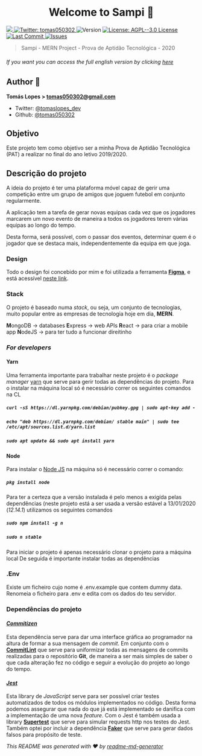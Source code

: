 <h1 align="center">Welcome to Sampi 👋</h1>
<p>
  <a href="https://www.codacy.com/manual/tomas050302/sampi?utm_source=github.com&amp;utm_medium=referral&amp;utm_content=tomas050302/sampi&amp;utm_campaign=Badge_Grade">
    <img src="https://app.codacy.com/project/badge/Grade/48f27d2f9be641cb8502e2f491c8a5f3"/>
  </a>
  <a href="https://twitter.com/tomas050302" target="_blank">
    <img alt="Twitter: tomas050302" src="https://img.shields.io/twitter/follow/tomas050302.svg?style=social" />
  </a>
  <img alt="Version" src="https://img.shields.io/badge/version-1.0.0-blue.svg?cacheSeconds=2592000" />
  <a href="#" target="_blank">
    <img alt="License: AGPL--3.0 License" src="https://img.shields.io/badge/License-AGPL--3.0 License-yellow.svg" />
  </a>
  <a href="#" target="_blank">
    <img alt="Last Commit" src="https://img.shields.io/github/last-commit/tomas050302/sampi" />
  </a>
  <a href="#" target="_blank">
    <img alt="Issues" src="https://img.shields.io/github/issues/tomas050302/sampi" />
  </a>
</p>

> Sampi - MERN Project - Prova de Aptidão Tecnológica - 2020

###### If you want you can access the full english version by clicking [here](README_eng.md)

## Author 👥

**Tomás Lopes > <tomas050302@gmail.com>**

- Twitter: [@tomaslopes_dev](https://twitter.com/tomaslopes_dev)
- Github: [@tomas050302](https://github.com/tomas050302)

## Objetivo

Este projeto tem como objetivo ser a minha Prova de Aptidão Tecnológica (PAT) a realizar no final do ano letivo 2019/2020.

## Descrição do projeto

A ideia do projeto é ter uma plataforma móvel capaz de gerir uma competição entre um grupo de amigos que joguem futebol em conjunto regularmente.

A aplicação tem a tarefa de gerar novas equipas cada vez que os jogadores marcarem um novo evento de maneira a todos os jogadores terem várias equipas ao longo do tempo.

Desta forma, será possível, com o passar dos eventos, determinar quem é o jogador que se destaca mais, independentemente da equipa em que joga.

### Design

Todo o design foi concebido por mim e foi utilizada a ferramenta [**Figma**](https://www.figma.com), e está acessível [neste link](https://www.figma.com/file/L4uZDocj3GfuzbzvTzwuuW/Sampi?node-id=0%3A1).

### Stack

O projeto é baseado numa _stack_, ou seja, um conjunto de tecnologias, muito popular entre as empresas de tecnologia hoje em dia, **MERN**.

**M**ongoDB → databases
**E**xpress → web APIs
**R**eact → para criar a mobile app
**N**odeJS → para ter tudo a funcionar direitinho

### _For developers_

#### Yarn

Uma ferramenta importante para trabalhar neste projeto é o _package manager_ [yarn](https://yarnpkg.com/en/) que serve para gerir todas as dependências do projeto. Para o instalar na máquina local só é necessário correr os seguintes comandos na CL

##### `curl -sS https://dl.yarnpkg.com/debian/pubkey.gpg | sudo apt-key add -`

##### `echo "deb https://dl.yarnpkg.com/debian/ stable main" | sudo tee /etc/apt/sources.list.d/yarn.list`

##### `sudo apt update && sudo apt install yarn`

#### Node

Para instalar o [Node JS](https://nodejs.org/en/) na máquina só é necessário correr o comando:

##### `pkg install node`

Para ter a certeza que a versão instalada é pelo menos a exigída pelas dependências (neste projeto está a ser usada a versão estável a 13/01/2020 (_*12.14.1*_) utilizamos os seguintes comandos

##### `sudo npm install -g n`

##### `sudo n stable`

Para iniciar o projeto é apenas necessário clonar o projeto para a máquina local
De seguida é importante instalar todas as dependências

### .Env

Existe um ficheiro cujo nome é .env.example que contem dummy data. Renomeia o ficheiro para .env e edita com os dados do teu servidor.

### Dependências do projeto

#### [_Commitizen_](https://github.com/commitizen/cz-cli)

Esta dependência serve para dar uma interface gráfica ao programador na altura de formar a sua mensagem de _commit_.
Em conjunto com o [**CommitLint**](https://github.com/conventional-changelog/commitlint) que serve para uniformizar todas as mensagens de commits realizadas para o repositório **Git**, de maneira a ser mais simples de saber o que cada alteração fez no código e seguir a evolução do projeto ao longo do tempo.

#### [_Jest_](https://jestjs.io/)

Esta library de _JavaScript_ serve para ser possível criar testes automatizados de todos os módulos implementados no código. Desta forma podemos assegurar que nada do que já está implementado se danifica com a implementação de uma nova _feature_.
Com o Jest é também usada a library [**Supertest**](https://github.com/visionmedia/supertest) que serve para simular requests http nos testes do Jest. Também optei por incluir a dependência [**Faker**](https://github.com/marak/Faker.js/) que serve para gerar dados falsos para propósito de teste.

_This README was generated with ❤️ by [readme-md-generator](https://github.com/kefranabg/readme-md-generator)_
